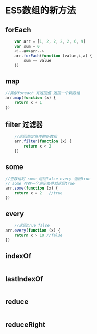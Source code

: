# ES5数组的新方法

## forEach
```javascript
    var arr = [1, 2, 2, 2, 2, 6, 9]
    var sum = 0
    <!--a=>arr-->
    arr.forEach(function (value,i,a) {
        sum += value
    })
```
## map
```javascript
//类似foreach 有返回值 返回一个新数组
arr.map(function (x) {
    return x + 1
})
```

## filter 过滤器
```javascript
    //返回指定条件的新数组
    arr.filter(function (x) {
        return x < 2
    })
```
## some
```javascript
//空数组时 some 返回false every 返回true
// some 存在一个满足条件就返回true
arr.some(function (x) {
    return x = 2   //true
})
```
## every
```javascript
    //返回true false 
arr.every(function (x) {
    return x > 10 //false
})
```
## indexOf
```javascript

```
## lastIndexOf
```javascript

```
## reduce
```javascript

```
## reduceRight
```javascript

```
